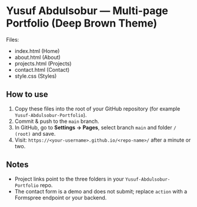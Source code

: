 # Yusuf Abdulsobur — Multi-page Portfolio (Deep Brown Theme)

Files:
- index.html (Home)
- about.html (About)
- projects.html (Projects)
- contact.html (Contact)
- style.css (Styles)

## How to use
1. Copy these files into the root of your GitHub repository (for example `Yusuf-Abdulsobur-Portfolio`).
2. Commit & push to the `main` branch.
3. In GitHub, go to **Settings → Pages**, select branch `main` and folder `/ (root)` and save.
4. Visit: `https://<your-username>.github.io/<repo-name>/` after a minute or two.

## Notes
- Project links point to the three folders in your `Yusuf-Abdulsobur-Portfolio` repo.
- The contact form is a demo and does not submit; replace `action` with a Formspree endpoint or your backend.
